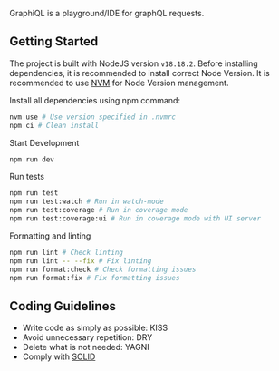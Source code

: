 GraphiQL is a playground/IDE for graphQL requests. 

## Getting Started

The project is built with NodeJS version `v18.18.2`. Before installing dependencies, it is recommended to install correct Node Version. It is recommended to use [NVM](https://github.com/nvm-sh/nvm) for Node Version management.

Install all dependencies using npm command:

```bash
nvm use # Use version specified in .nvmrc
npm ci # Clean install
```

Start Development

```bash
npm run dev
```

Run tests

```bash
npm run test
npm run test:watch # Run in watch-mode
npm run test:coverage # Run in coverage mode
npm run test:coverage:ui # Run in coverage mode with UI server
```

Formatting and linting

```bash
npm run lint # Check linting
npm run lint -- --fix # Fix linting
npm run format:check # Check formatting issues
npm run format:fix # Fix formatting issues
```

## Coding Guidelines


- Write code as simply as possible: KISS
- Avoid unnecessary repetition: DRY
- Delete what is not needed: YAGNI
- Comply with [SOLID](https://en.wikipedia.org/wiki/Single_responsibility_principle)
